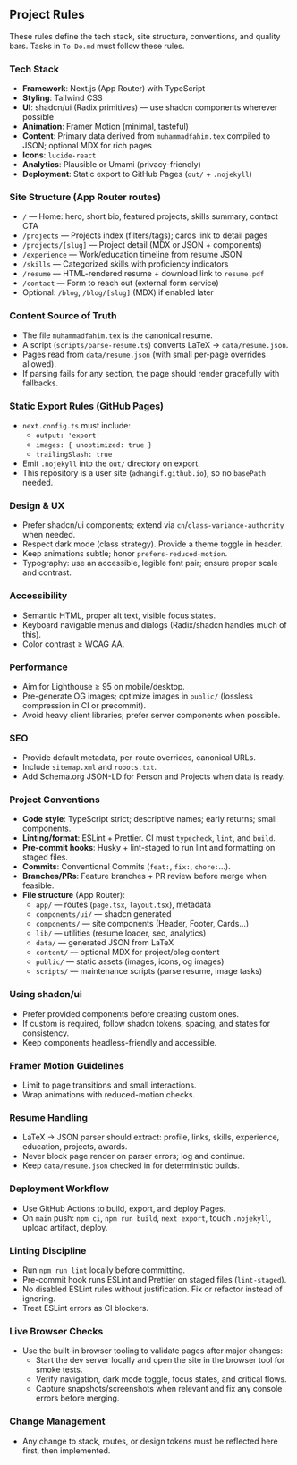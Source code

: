 ## Project Rules

These rules define the tech stack, site structure, conventions, and quality bars. Tasks in `To-Do.md` must follow these rules.

### Tech Stack

- **Framework**: Next.js (App Router) with TypeScript
- **Styling**: Tailwind CSS
- **UI**: shadcn/ui (Radix primitives) — use shadcn components wherever possible
- **Animation**: Framer Motion (minimal, tasteful)
- **Content**: Primary data derived from `muhammadfahim.tex` compiled to JSON; optional MDX for rich pages
- **Icons**: `lucide-react`
- **Analytics**: Plausible or Umami (privacy-friendly)
- **Deployment**: Static export to GitHub Pages (`out/` + `.nojekyll`)

### Site Structure (App Router routes)

- `/` — Home: hero, short bio, featured projects, skills summary, contact CTA
- `/projects` — Projects index (filters/tags); cards link to detail pages
- `/projects/[slug]` — Project detail (MDX or JSON + components)
- `/experience` — Work/education timeline from resume JSON
- `/skills` — Categorized skills with proficiency indicators
- `/resume` — HTML-rendered resume + download link to `resume.pdf`
- `/contact` — Form to reach out (external form service)
- Optional: `/blog`, `/blog/[slug]` (MDX) if enabled later

### Content Source of Truth

- The file `muhammadfahim.tex` is the canonical resume.
- A script (`scripts/parse-resume.ts`) converts LaTeX → `data/resume.json`.
- Pages read from `data/resume.json` (with small per-page overrides allowed).
- If parsing fails for any section, the page should render gracefully with fallbacks.

### Static Export Rules (GitHub Pages)

- `next.config.ts` must include:
  - `output: 'export'`
  - `images: { unoptimized: true }`
  - `trailingSlash: true`
- Emit `.nojekyll` into the `out/` directory on export.
- This repository is a user site (`adnangif.github.io`), so no `basePath` needed.

### Design & UX

- Prefer shadcn/ui components; extend via `cn`/`class-variance-authority` when needed.
- Respect dark mode (class strategy). Provide a theme toggle in header.
- Keep animations subtle; honor `prefers-reduced-motion`.
- Typography: use an accessible, legible font pair; ensure proper scale and contrast.

### Accessibility

- Semantic HTML, proper alt text, visible focus states.
- Keyboard navigable menus and dialogs (Radix/shadcn handles much of this).
- Color contrast ≥ WCAG AA.

### Performance

- Aim for Lighthouse ≥ 95 on mobile/desktop.
- Pre-generate OG images; optimize images in `public/` (lossless compression in CI or precommit).
- Avoid heavy client libraries; prefer server components when possible.

### SEO

- Provide default metadata, per-route overrides, canonical URLs.
- Include `sitemap.xml` and `robots.txt`.
- Add Schema.org JSON-LD for Person and Projects when data is ready.

### Project Conventions

- **Code style**: TypeScript strict; descriptive names; early returns; small components.
- **Linting/format**: ESLint + Prettier. CI must `typecheck`, `lint`, and `build`.
- **Pre-commit hooks**: Husky + lint-staged to run lint and formatting on staged files.
- **Commits**: Conventional Commits (`feat:`, `fix:`, `chore:`…).
- **Branches/PRs**: Feature branches + PR review before merge when feasible.
- **File structure** (App Router):
  - `app/` — routes (`page.tsx`, `layout.tsx`), metadata
  - `components/ui/` — shadcn generated
  - `components/` — site components (Header, Footer, Cards…)
  - `lib/` — utilities (resume loader, seo, analytics)
  - `data/` — generated JSON from LaTeX
  - `content/` — optional MDX for project/blog content
  - `public/` — static assets (images, icons, og images)
  - `scripts/` — maintenance scripts (parse resume, image tasks)

### Using shadcn/ui

- Prefer provided components before creating custom ones.
- If custom is required, follow shadcn tokens, spacing, and states for consistency.
- Keep components headless-friendly and accessible.

### Framer Motion Guidelines

- Limit to page transitions and small interactions.
- Wrap animations with reduced-motion checks.

### Resume Handling

- LaTeX → JSON parser should extract: profile, links, skills, experience, education, projects, awards.
- Never block page render on parser errors; log and continue.
- Keep `data/resume.json` checked in for deterministic builds.

### Deployment Workflow

- Use GitHub Actions to build, export, and deploy Pages.
- On `main` push: `npm ci`, `npm run build`, `next export`, touch `.nojekyll`, upload artifact, deploy.

### Linting Discipline

- Run `npm run lint` locally before committing.
- Pre-commit hook runs ESLint and Prettier on staged files (`lint-staged`).
- No disabled ESLint rules without justification. Fix or refactor instead of ignoring.
- Treat ESLint errors as CI blockers.

### Live Browser Checks

- Use the built-in browser tooling to validate pages after major changes:
  - Start the dev server locally and open the site in the browser tool for smoke tests.
  - Verify navigation, dark mode toggle, focus states, and critical flows.
  - Capture snapshots/screenshots when relevant and fix any console errors before merging.

### Change Management

- Any change to stack, routes, or design tokens must be reflected here first, then implemented.
